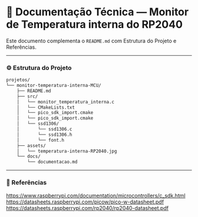 # 📄 Documentação Técnica — Monitor de Temperatura interna do RP2040

Este documento complementa o `README.md` com Estrutura do Projeto e Referências.

---

### ⚙️ Estrutura do Projeto

```bash
projetos/
└── monitor-temperatura-interna-MCU/
    ├── README.md
    ├── src/
    │   └── monitor_temperatura_interna.c
    │   └── CMakeLists.txt
    │   └── pico_sdk_import.cmake
    │   └── pico_sdk_import.cmake
    │   └── ssd1306/
    │       └── ssd1306.c
    │       └── ssd1306.h
    │       └── font.h
    ├── assets/
    │   └── temperatura-interna-RP2040.jpg
    └── docs/
        └── documentacao.md
```

---

### 🧩 Referências

https://www.raspberrypi.com/documentation/microcontrollers/c_sdk.html
https://datasheets.raspberrypi.com/picow/pico-w-datasheet.pdf
https://datasheets.raspberrypi.com/rp2040/rp2040-datasheet.pdf
